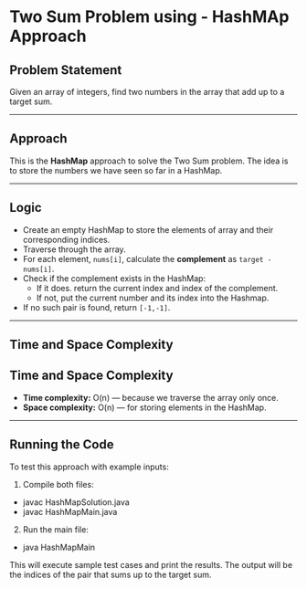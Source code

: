 # Two Sum Problem using - HashMAp Approach

## Problem Statement
Given an array of integers, find two numbers in the array that add up to a target sum.

---

## Approach
This is the **HashMap** approach to solve the Two Sum problem. The idea is to store the numbers we have seen so far in a HashMap.

---

## Logic
- Create an empty HashMap to store the elements of array and their corresponding indices.
- Traverse through the array.
- For each element, `nums[i]`, calculate the **complement** as `target - nums[i]`.
- Check if the complement exists in the HashMap:
  - If it does. return the current index and index of the complement.
  - If not, put the current number and its index into the Hashmap.
- If no such pair is found, return `[-1,-1]`.

---

## Time and Space Complexity
## Time and Space Complexity
- **Time complexity:** O(n) — because we traverse the array only once.
- **Space complexity:** O(n) — for storing elements in the HashMap.

---

## Running the Code
To test this approach with example inputs:

  1. Compile both files:
  - javac HashMapSolution.java
  - javac HashMapMain.java

  2. Run the main file:
   - java HashMapMain


   This will execute sample test cases and print the results. The output will be the indices of the pair that sums up to the target sum.